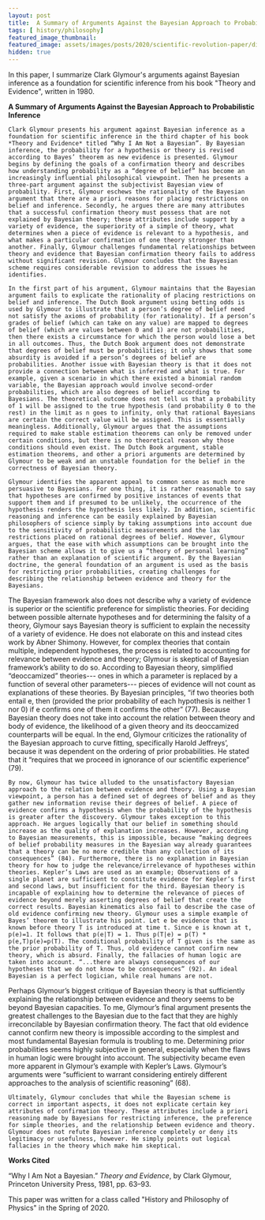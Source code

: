 ```yaml
---
layout: post
title:  A Summary of Arguments Against the Bayesian Approach to Probabilistic Inference
tags: [ history/philosophy]
featured_image_thumbnail:
featured_image: assets/images/posts/2020/scientific-revolution-paper/dice.png
hidden: true
---
```


In this paper, I summarize Clark Glymour's arguments against Bayesian inference as a foundation for scientific inference from his book "Theory and Evidence", written in 1980.

**A Summary of Arguments Against the Bayesian Approach to Probabilistic Inference**

	Clark Glymour presents his argument against Bayesian inference as a foundation for scientific inference in the third chapter of his book *Theory and Evidence* titled “Why I Am Not a Bayesian”. By Bayesian inference, the probability for a hypothesis or theory is revised according to Bayes’ theorem as new evidence is presented. Glymour begins by defining the goals of a confirmation theory and describes how understanding probability as a “degree of belief” has become an increasingly influential philosophical viewpoint. Then he presents a three-part argument against the subjectivist Bayesian view of probability. First, Glymour eschews the rationality of the Bayesian argument that there are a priori reasons for placing restrictions on belief and inference. Secondly, he argues there are many attributes that a successful confirmation theory must possess that are not explained by Bayesian theory; these attributes include support by a variety of evidence, the superiority of a simple of theory, what determines when a piece of evidence is relevant to a hypothesis, and what makes a particular confirmation of one theory stronger than another. Finally, Glymour challenges fundamental relationships between theory and evidence that Bayesian confirmation theory fails to address without significant revision. Glymour concludes that the Bayesian scheme requires considerable revision to address the issues he identifies.
	
	In the first part of his argument, Glymour maintains that the Bayesian argument fails to explicate the rationality of placing restrictions on belief and inference. The Dutch Book argument using betting odds is used by Glymour to illustrate that a person’s degree of belief need not satisfy the axioms of probability (for rationality). If a person’s grades of belief (which can take on any value) are mapped to degrees of belief (which are values between 0 and 1) are not probabilities, then there exists a circumstance for which the person would lose a bet in all outcomes. Thus, the Dutch Book argument does not demonstrate that degrees of belief must be probabilities; it only shows that some absurdity is avoided if a person’s degrees of belief are probabilities. Another issue with Bayesian theory is that it does not provide a connection between what is inferred and what is true. For example, given a scenario in which there existed a binomial random variable, the Bayesian approach would involve second-order probabilities, which are also degrees of belief according to Bayesians. The theoretical outcome does not tell us that a probability of 1 will be assigned to the true hypothesis (and probability 0 to the rest) in the limit as n goes to infinity, only that rational Bayesians are certain the correct value will be assigned. This is essentially meaningless. Additionally, Glymour argues that the assumptions required to make stable estimation theorems can only be removed under certain conditions, but there is no theoretical reason why those conditions should even exist. The Dutch Book argument, stable estimation theorems, and other a priori arguments are determined by Glymour to be weak and an unstable foundation for the belief in the correctness of Bayesian theory.
	
	Glymour identifies the apparent appeal to common sense as much more persuasive to Bayesians. For one thing, it is rather reasonable to say that hypotheses are confirmed by positive instances of events that support them and if presumed to be unlikely, the occurrence of the hypothesis renders the hypothesis less likely. In addition, scientific reasoning and inference can be easily explained by Bayesian philosophers of science simply by taking assumptions into account due to the sensitivity of probabilistic measurements and the lax restrictions placed on rational degrees of belief. However, Glymour argues, that the ease with which assumptions can be brought into the Bayesian scheme allows it to give us a “theory of personal learning” rather than an explanation of scientific argument. By the Bayesian doctrine, the general foundation of an argument is used as the basis for restricting prior probabilities, creating challenges for describing the relationship between evidence and theory for the Bayesians.
The Bayesian framework also does not describe why a variety of evidence is superior or the scientific preference for simplistic theories. For deciding between possible alternate hypotheses and for determining the falsity of a theory, Glymour says Bayesian theory is sufficient to explain the necessity of a variety of evidence. He does not elaborate on this and instead cites work by Abner Shimony. However, for complex theories that contain multiple, independent hypotheses, the process is related to accounting for relevance between evidence and theory; Glymour is skeptical of Bayesian framework’s ability to do so. According to Bayesian theory, simplified “deoccamized” theories--- ones in which a parameter is replaced by a function of several other parameters--- pieces of evidence will not count as explanations of these theories. By Bayesian principles, “if two theories both entail e, then (provided the prior probability of each hypothesis is neither 1 nor 0) if e confirms one of them it confirms the other” (77). Because Bayesian theory does not take into account the relation between theory and body of evidence, the likelihood of a given theory and its deoccamized counterparts will be equal. In the end, Glymour criticizes the rationality of the Bayesian approach to curve fitting, specifically Harold Jeffreys’, because it was dependent on the ordering of prior probabilities. He stated that it “requires that we proceed in ignorance of our scientific experience” (79).
	
	By now, Glymour has twice alluded to the unsatisfactory Bayesian approach to the relation between evidence and theory. Using a Bayesian viewpoint, a person has a defined set of degrees of belief and as they gather new information revise their degrees of belief. A piece of evidence confirms a hypothesis when the probability of the hypothesis is greater after the discovery. Glymour takes exception to this approach. He argues logically that our belief in something should increase as the quality of explanation increases. However, according to Bayesian measurements, this is impossible, because “making degrees of belief probability measures in the Bayesian way already guarantees that a theory can be no more credible than any collection of its consequences” (84). Furthermore, there is no explanation in Bayesian theory for how to judge the relevance/irrelevance of hypotheses within theories. Kepler’s Laws are used as an example; Observations of a single planet are sufficient to constitute evidence for Kepler’s first and second laws, but insufficient for the third. Bayesian theory is incapable of explaining how to determine the relevance of pieces of evidence beyond merely asserting degrees of belief that create the correct results. Bayesian kinematics also fail to describe the case of old evidence confirming new theory. Glymour uses a simple example of Bayes’ theorem to illustrate his point. Let e be evidence that is known before theory T is introduced at time t. Since e is known at t, p(e)=1. It follows that p(e|T) = 1. Thus p(T|e) = p(T) * p(e,T)p(e)=p(T). The conditional probability of T given is the same as the prior probability of T. Thus, old evidence cannot confirm new theory, which is absurd. Finally, the fallacies of human logic are taken into account. “...there are always consequences of our hypotheses that we do not know to be consequences” (92). An ideal Bayesian is a perfect logician, while real humans are not.
Perhaps Glymour’s biggest critique of Bayesian theory is that sufficiently explaining the relationship between evidence and theory seems to be beyond Bayesian capacities. To me, Glymour’s final argument presents the greatest challenges to the Bayesian due to the fact that they are highly irreconcilable by Bayesian confirmation theory. The fact that old evidence cannot confirm new theory is impossible according to the simplest and most fundamental Bayesian formula is troubling to me. Determining prior probabilities seems highly subjective in general, especially when the flaws in human logic were brought into account. The subjectivity became even more apparent in Glymour’s example with Kepler’s Laws. Glymour’s arguments were “sufficient to warrant considering entirely different approaches to the analysis of scientific reasoning” (68).
	
	Ultimately, Glymour concludes that while the Bayesian scheme is correct in important aspects, it does not explicate certain key attributes of confirmation theory. These attributes include a priori reasoning made by Bayesians for restricting inference, the preference for simple theories, and the relationship between evidence and theory. Glymour does not refute Bayesian inference completely or deny its legitimacy or usefulness, however. He simply points out logical fallacies in the theory which make him skeptical.

**Works Cited**

“Why I Am Not a Bayesian.” *Theory and Evidence*, by Clark Glymour, Princeton University Press, 1981, pp. 63–93.

This paper was written for a class called "History and Philosophy of Physics" in the Spring of 2020.

